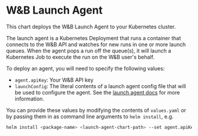 # W&B Launch Agent

This chart deploys the W&B Launch Agent to your Kubernetes cluster.

The launch agent is a Kubernetes Deployment that runs a container that connects to the W&B API and watches for new runs in one or more launch queues. When the agent pops a run off the queue(s), it will launch a Kubernetes Job to execute the run on the W&B user's behalf.

To deploy an agent, you will need to specify the following values:
* `agent.apiKey`: Your W&B API key
* `launchConfig`: The literal contents of a launch agent config file that will be used to configure the agent. See the [launch agent docs](https://docs.wandb.ai/guides/launch/agent) for more information.

You can provide these values by modifying the contents of `values.yaml` or by passing them in as command line arguments to `helm install`, e.g.

```bash
helm install <package-name> <launch-agent-chart-path> --set agent.apiKey=<your-api-key> --set launchConfig="$(cat <path-to-launch-config.yaml>)"
```